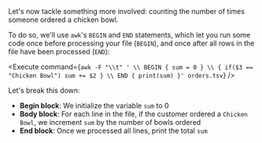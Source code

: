 <script>
import Execute from "$components/Execute.svelte";
</script>

Let's now tackle something more involved: counting the number of times someone ordered a chicken bowl.

To do so, we'll use `awk`'s `BEGIN` and `END` statements, which let you run some code once before processing your file (`BEGIN`), and once after all rows in the file have been processed (`END`):

<Execute command={`awk -F "\\t" ' \\ BEGIN { sum = 0 } \\ { if($3 == "Chicken Bowl") sum += $2 } \\ END { print(sum) }' orders.tsv`} />

Let's break this down:

* **Begin block**: We initialize the variable `sum` to 0
* **Body block**: For each line in the file, if the customer ordered a `Chicken Bowl`, we increment `sum` by the number of bowls ordered
* **End block**: Once we processed all lines, print the total `sum`

